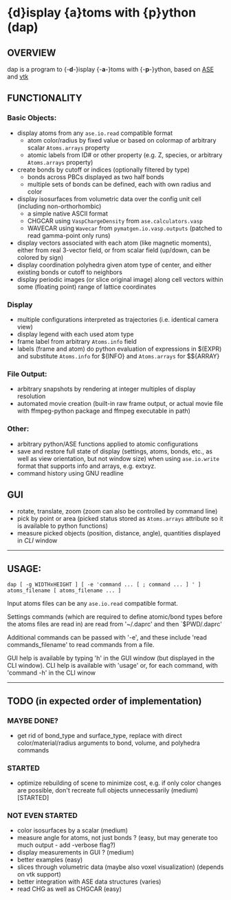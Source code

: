 # {**d**}isplay {**a**}toms with {**p**}ython (dap)

## OVERVIEW

dap is a program to {-**d**-}isplay {-**a**-}toms with {-**p**-}ython, based on [ASE](https://wiki.fysik.dtu.dk/ase) and [vtk](https://pypi.org/project/vtk)

## FUNCTIONALITY

### Basic Objects:
  - display atoms from any `ase.io.read` compatible format
    - atom color/radius by fixed value or based on colormap of arbitrary scalar `Atoms.arrays` property
    - atomic labels from ID# or other property (e.g. Z, species, or arbitrary `Atoms.arrays` property)
  - create bonds by cutoff or indices (optionally filtered by type)
    - bonds across PBCs displayed as two half bonds
    - multiple sets of bonds can be defined, each with own radius and color
  - display isosurfaces from volumetric data over the config unit cell (including non-orthorhombic)
    - a simple native ASCII format
    - CHGCAR using `VaspChargeDensity` from `ase.calculators.vasp `
    - WAVECAR using `Wavecar` from `pymatgen.io.vasp.outputs` (patched to read gamma-point only runs)
  - display vectors associated with each atom (like magnetic moments), either from real 3-vector field, or from scalar field (up/down, can be colored by sign)
  - display coordination polyhedra given atom type of center, and either existing bonds or cutoff to neighbors
  - display periodic images (or slice original image) along cell vectors within some (floating point) range of lattice coordinates

### Display
  - multiple configurations interpreted as trajectories (i.e. identical camera view)
  - display legend with each used atom type
  - frame label from arbitrary `Atoms.info` field
  - labels (frame and atom) do python evaluation of expressions in $(EXPR) and substitute `Atoms.info` for ${INFO} and `Atoms.arrays` for $${ARRAY}

### File Output:
  - arbitrary snapshots by rendering at integer multiples of display resolution
  - automated movie creation (built-in raw frame output, or actual movie file with ffmpeg-python package and ffmpeg executable in path)

### Other:
  - arbitrary python/ASE functions applied to atomic configurations
  - save and restore full state of display (settings, atoms, bonds, etc., as well as view orientation, but not window size) 
    when using `ase.io.write` format that supports info and arrays, e.g. extxyz.
  - command history using GNU readline 

## GUI
  - rotate, translate, zoom (zoom can also be controlled by command line)
  - pick by point or area (picked status stored as `Atoms.arrays` attribute so it is available to python functions)
  - measure picked objects (position, distance, angle), quantities displayed in _CLI_ window

----------------------------------------------------------------------------------------------------

## USAGE:
```
dap [ -g WIDTHxHEIGHT ] [ -e 'command ... [ ; command ... ] ' ] atoms_filename [ atoms_filename ... ]
```
Input atoms files can be any `ase.io.read` compatible format.

Settings commands (which are required to define atomic/bond types before the atoms files are read in) 
are read from '~/.daprc' and then `$PWD/.daprc'

Additional commands can be passed with '-e', and these include 'read commands\_filename' to read 
commands from a file.

GUI help is available by typing 'h' in the GUI window (but displayed in the CLI window).
CLI help is available with 'usage' or, for each command, with 'command -h' in the CLI winow

----------------------------------------------------------------------------------------------------

## TODO (in expected order of implementation)
###    MAYBE DONE?
  - get rid of bond\_type and surface\_type, replace with direct color/material/radius arguments to bond, volume, and polyhedra commands

###    STARTED
  - optimize rebuilding of scene to minimize cost, e.g. if only color changes are possible, don't recreate full objects unnecessarily (medium) [STARTED]

###    NOT EVEN STARTED
  - color isosurfaces by a scalar (medium)
  - measure angle for atoms, not just bonds ? (easy, but may generate too much output - add -verbose flag?)
  - display measurements in GUI ? (medium)
  - better examples (easy)
  - slices through volumetric data (maybe also voxel visualization) (depends on vtk support)
  - better integration with ASE data structures (varies)
  - read CHG as well as CHGCAR (easy)
